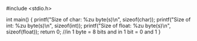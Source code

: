 #include <stdio.h>

int main() {
    printf("Size of char: %zu byte(s)\n", sizeof(char));
    printf("Size of int: %zu byte(s)\n", sizeof(int));
    printf("Size of float: %zu byte(s)\n", sizeof(float));
    return 0;
    //in 1 byte = 8 bits and in 1 bit = 0 and 1
}
